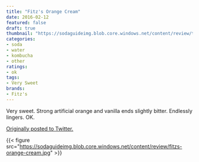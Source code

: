 ```yaml
---
title: "Fitz's Orange Cream"
date: 2016-02-12
featured: false
draft: true
thumbnail: "https://sodaguideimg.blob.core.windows.net/content/review/thumbs/fitzs-orange-cream.jpg"
categories:
- soda
- water
- kombucha
- other
ratings:
- ok
tags:
- Very Sweet
brands:
- Fitz's
---
```


Very sweet. Strong artificial orange and vanilla ends slightly bitter. Endlessly lingers. OK.

[Originally posted to Twitter.](https://twitter.com/Cavorter/status/698234755972726788)

{{< figure src="https://sodaguideimg.blob.core.windows.net/content/review/fitzs-orange-cream.jpg" >}}

